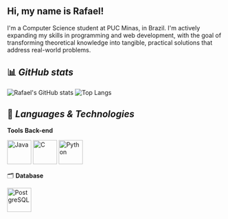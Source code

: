 ## Hi, my name is Rafael!
I'm a Computer Science student at PUC Minas, in Brazil. I'm actively expanding my skills in programming and web development, with the goal of transforming theoretical knowledge into tangible, practical solutions that address real-world problems.

## 📊 ***GitHub stats***

<p>
  <img src="https://github-readme-stats.vercel.app/api?username=rafaelfilardic&count_private=true&show_icons=true&theme=slateorange" alt="Rafael's GitHub stats" />
  <img src="https://github-readme-stats.vercel.app/api/top-langs/?username=rafaelfilardic&theme=slateorange" alt="Top Langs" />
</p>

## 📖 ***Languages & Technologies***

**Tools**
**Back-end**
<p align="left">
  <img src="https://raw.githubusercontent.com/syvixor/skills-icons/main/icons/java.svg" width="56" alt="Java" />
  <img src="https://raw.githubusercontent.com/syvixor/skills-icons/main/icons/c.svg" width="56" alt="C" />
  <img src="https://raw.githubusercontent.com/syvixor/skills-icons/main/icons/python.svg" width="56" alt="Python" />
</p>

🗂️ **Database**
<p align="left">
  <img src="https://raw.githubusercontent.com/syvixor/skills-icons/main/icons/postgresql.svg" width="56" alt="PostgreSQL" />
</p>
